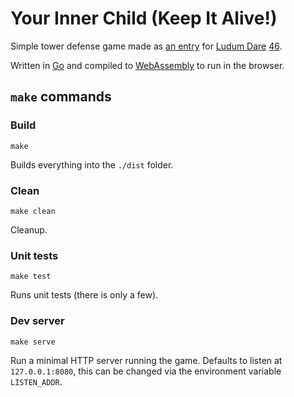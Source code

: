 Your Inner Child (Keep It Alive!)
=================================

Simple tower defense game made as [an entry](https://ldjam.com/events/ludum-dare/46/your-inner-child-keep-it-alive) for [Ludum Dare](https://ldjam.com/) [46](https://ldjam.com/events/ludum-dare/46).

Written in [Go](https://golang.org/) and compiled to [WebAssembly](https://webassembly.org/) to run in the browser.

`make` commands
---------------

### Build

    make

Builds everything into the `./dist` folder.

### Clean

    make clean

Cleanup.

### Unit tests

    make test

Runs unit tests (there is only a few).

### Dev server

    make serve

Run a minimal HTTP server running the game. Defaults to listen at `127.0.0.1:8080`, this can be changed via the environment variable `LISTEN_ADDR`.
